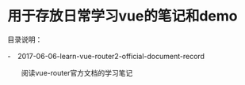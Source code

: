# 用于存放日常学习vue的笔记和demo

目录说明：

-　2017-06-06-learn-vue-router2-official-document-record

　　阅读vue-router官方文档的学习笔记